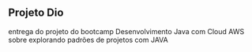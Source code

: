 ## Projeto Dio

entrega do projeto do bootcamp Desenvolvimento Java com Cloud AWS sobre explorando padrões de projetos com JAVA
